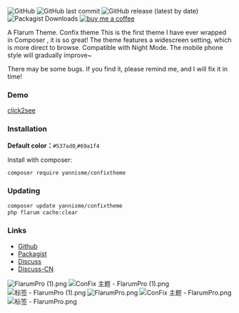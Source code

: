 ![GitHub](https://img.shields.io/github/license/yannisme/flarum-confix-theme?style=flat-square) ![GitHub last commit](https://img.shields.io/github/last-commit/yannisme/flarum-confix-theme?style=flat-square) ![GitHub release (latest by date)](https://img.shields.io/github/v/release/yannisme/flarum-confix-theme?style=flat-square) ![Packagist Downloads](https://img.shields.io/packagist/dt/yannisme/confixtheme?style=flat-square) [![buy me a coffee](https://img.shields.io/badge/donate-buy%20me%20a%20coffee-yellow?label=Donate&style=flat-square)](https://www.buymeacoffee.com/yannisme)

A Flarum Theme. Confix theme
This is the first theme I have ever wrapped in Composer , it is so great!
The theme features a widescreen setting, which is more direct to browse. Compatible with Night Mode. The mobile phone style will gradually improve~

There may be some bugs. If you find it, please remind me, and I will fix it in time!



### Demo

[click2see](https://flarum.pro/)

### Installation
**Default color：**`#537ad0`,`#69a1f4`

Install with composer:
```sh
composer require yannisme/confixtheme
```

### Updating

```sh
composer update yannisme/confixtheme
php flarum cache:clear
```

### Links

- [Github](https://github.com/yannisme/flarum-confix-theme)
- [Packagist](https://packagist.org/packages/yannisme/confixtheme)
- [Discuss](https://discuss.flarum.org/d/27987-confix-theme)
- [Discuss-CN](https://discuss.flarum.org.cn/d/2648)
  
![FlarumPro (1).png](https://i.loli.net/2021/07/04/Du7tlqnLAVThoaw.png)
![ConFix 主题 - FlarumPro (1).png](https://i.loli.net/2021/07/04/5xfKZtd9rl1ViQj.png)
![标签 - FlarumPro (1).png](https://i.loli.net/2021/07/04/thRqoJCsafr3Sgu.png)
![FlarumPro.png](https://i.loli.net/2021/07/04/7AcmrbCzyGD3kQu.png)
![ConFix 主题 - FlarumPro.png](https://i.loli.net/2021/07/04/L3bPGXvE5QMUFT8.png)
![标签 - FlarumPro.png](https://i.loli.net/2021/07/04/phzbkA93rLf52Gg.png)

